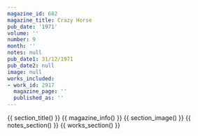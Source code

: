 ```yaml
---
magazine_id: 682
magazine_title: Crazy Horse
pub_date: '1971'
volume: ''
number: 9
month: ''
notes: null
pub_date1: 31/12/1971
pub_date2: null
image: null
works_included:
- work_id: 2917
  magazine_page: ''
  published_as: ''
---
```


{{ section_title() }}
{{ magazine_info() }}
{{ section_image() }}
{{ notes_section() }}
{{ works_section() }}
